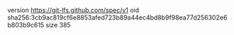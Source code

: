 version https://git-lfs.github.com/spec/v1
oid sha256:3cb9ac819cf6e8853afed723b89a44ec4bd8b9f98ea77d256302e6b803b9c615
size 385
